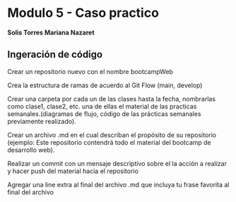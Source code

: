 # Modulo 5 - Caso practico 
**Solis Torres Mariana Nazaret**

## Ingeración de código

Crear un repositorio nuevo con el nombre bootcampWeb


Crea la estructura de ramas de acuerdo al Git Flow (main, develop)

Crear una carpeta por cada un de las clases hasta la fecha, nombrarlas como clase1, clase2, etc. una de ellas el material de las practicas semanales.(diagramas de flujo, código de las prácticas semanales previamente realizado).

Crear un archivo .md en el cual describan el propósito de su repositorio (ejemplo: Este repositorio contendrá todo el material del bootcamp de desarrollo web).

Realizar un commit con un mensaje descriptivo sobre el la acción a realizar y hacer push del material hacia el repositorio

Agregar una line extra al final del archivo .md que incluya tu frase favorita al final del archivo

